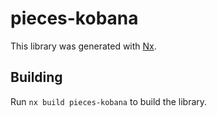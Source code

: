 # pieces-kobana

This library was generated with [Nx](https://nx.dev).

## Building

Run `nx build pieces-kobana` to build the library.
